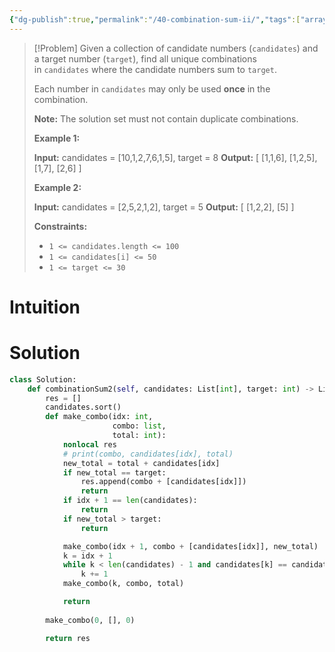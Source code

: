 ```yaml
---
{"dg-publish":true,"permalink":"/40-combination-sum-ii/","tags":["array","backtracking"]}
---
```


> [!Problem]
> Given a collection of candidate numbers (`candidates`) and a target number (`target`), find all unique combinations in `candidates` where the candidate numbers sum to `target`.
> 
> Each number in `candidates` may only be used **once** in the combination.
> 
> **Note:** The solution set must not contain duplicate combinations.
> 
> **Example 1:**
> 
> **Input:** candidates = [10,1,2,7,6,1,5], target = 8
> **Output:** 
> [
> [1,1,6],
> [1,2,5],
> [1,7],
> [2,6]
> ]
> 
> **Example 2:**
> 
> **Input:** candidates = [2,5,2,1,2], target = 5
> **Output:** 
> [
> [1,2,2],
> [5]
> ]
> 
> **Constraints:**
> 
> - `1 <= candidates.length <= 100`
> - `1 <= candidates[i] <= 50`
> - `1 <= target <= 30`

# Intuition

# Solution
```python
class Solution:
    def combinationSum2(self, candidates: List[int], target: int) -> List[List[int]]:
        res = []
        candidates.sort()
        def make_combo(idx: int,
                       combo: list,
                       total: int):
            nonlocal res
            # print(combo, candidates[idx], total)
            new_total = total + candidates[idx]
            if new_total == target:
                res.append(combo + [candidates[idx]])
                return
            if idx + 1 == len(candidates):
                return
            if new_total > target:
                return

            make_combo(idx + 1, combo + [candidates[idx]], new_total)
            k = idx + 1
            while k < len(candidates) - 1 and candidates[k] == candidates[idx]:
                k += 1
            make_combo(k, combo, total)

            return
        
        make_combo(0, [], 0)

        return res
```